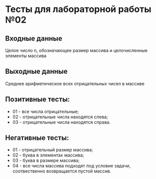 # Тесты для лабораторной работы №02

## Входные данные
Целое число n, обозначающее размер массива и целочисленные элементы массива

## Выходные данные
Среднее арифметическое всех отрицательных чисел в массиве

## Позитивные тесты:
- 01 - все числа отрицательные;
- 02 - отрицательные числа находятся слева;
- 03 - отрицательные числа находятся справа.
## Негативные тесты:
- 01 - отрицательный размер массива;
- 02 - буква в элементах массива;
- 03 - буква в размере массива;
- 04 - все числа массива подходят под условие задачи, соотвественно возвращается пустой массив.

